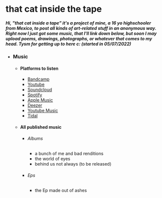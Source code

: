 # that cat inside the tape
##### Hi, "that cat inside a tape" it's a project of mine, a 16 yo highschooler from Mexico, to post all kinds of art-related stuff in an anonymous way. Right now I just got some music, that I'll link down below, but soon I may upload poems, drawings, photographs, or whatever that comes to my head. Tysm for getting up to here c: (started in 05/07/2022)

 - ### Music
    - #### Platforms to listen
      - [Bandcamp](https://thatcatinsidethetape.bandcamp.com/)
      - [Youtube](https://www.youtube.com/channel/UC42_Y9btjEoxBUwrgx3j39Q)
      - [Soundcloud](https://soundcloud.com/that-cat-inside-the-tape)
      - [Spotify](https://open.spotify.com/artist/4DvbXIXYHV8G5JE6CexiXL)
      - [Apple Music](https://music.apple.com/us/artist/that-cat-inside-the-tape/1633955923)
      - [Deezer](https://www.deezer.com/en/artist/176144667)
      - [Youtube Music](https://music.youtube.com/playlist?list=OLAK5uy_nyiw7T0cExXTkBdfndWh8QUOyAuQBK5-w)
      - [Tidal](https://tidal.com/browse/artist/33162641)
    - #### All published music
      * ###### Albums
        * a bunch of me and bad renditions
        * the world of eyes 
        * behind us not always (to be released)
      * ###### Eps
        * the Ep made out of ashes

